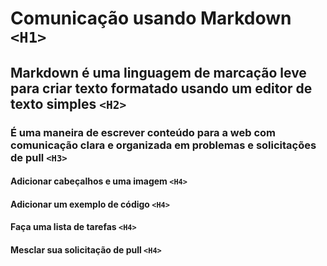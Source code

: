 # Comunicação usando Markdown `<H1>` 
## Markdown é uma linguagem de marcação leve para criar texto formatado usando um editor de texto simples `<H2>` 
### É uma maneira de escrever conteúdo para a web com comunicação clara e organizada em problemas e solicitações de pull `<H3>` 
#### Adicionar cabeçalhos e uma imagem `<H4>` 
#### Adicionar um exemplo de código `<H4>` 
#### Faça uma lista de tarefas `<H4>` 
#### Mesclar sua solicitação de pull `<H4>` 

